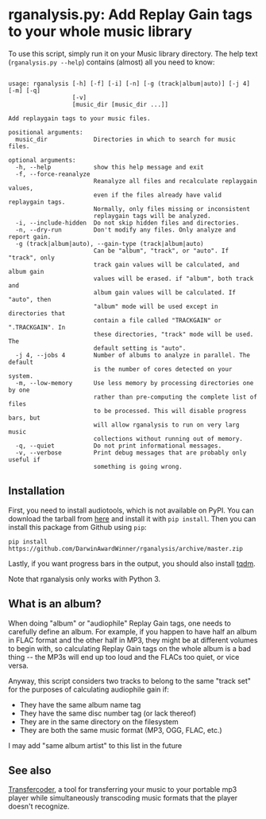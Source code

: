 # rganalysis.py: Add Replay Gain tags to your whole music library

To use this script, simply run it on your Music library directory. The
help text (`rganalysis.py --help`) contains (almost) all you need to
know:

<pre><code>
usage: rganalysis [-h] [-f] [-i] [-n] [-g (track|album|auto)] [-j 4] [-m] [-q]
                  [-v]
                  [music_dir [music_dir ...]]

Add replaygain tags to your music files.

positional arguments:
  music_dir             Directories in which to search for music files.

optional arguments:
  -h, --help            show this help message and exit
  -f, --force-reanalyze
                        Reanalyze all files and recalculate replaygain values,
                        even if the files already have valid replaygain tags.
                        Normally, only files missing or inconsistent
                        replaygain tags will be analyzed.
  -i, --include-hidden  Do not skip hidden files and directories.
  -n, --dry-run         Don't modify any files. Only analyze and report gain.
  -g (track|album|auto), --gain-type (track|album|auto)
                        Can be "album", "track", or "auto". If "track", only
                        track gain values will be calculated, and album gain
                        values will be erased. if "album", both track and
                        album gain values will be calculated. If "auto", then
                        "album" mode will be used except in directories that
                        contain a file called "TRACKGAIN" or ".TRACKGAIN". In
                        these directories, "track" mode will be used. The
                        default setting is "auto".
  -j 4, --jobs 4        Number of albums to analyze in parallel. The default
                        is the number of cores detected on your system.
  -m, --low-memory      Use less memory by processing directories one by one
                        rather than pre-computing the complete list of files
                        to be processed. This will disable progress bars, but
                        will allow rganalysis to run on very larg music
                        collections without running out of memory.
  -q, --quiet           Do not print informational messages.
  -v, --verbose         Print debug messages that are probably only useful if
                        something is going wrong.
</pre></code>

## Installation

First, you need to install audiotools, which is not available on PyPI.
You can download the tarball from
[here](http://audiotools.sourceforge.net/) and install it with `pip
install`. Then you can install this package from Github using `pip`:

    pip install https://github.com/DarwinAwardWinner/rganalysis/archive/master.zip

Lastly, if you want progress bars in the output, you should also
install [tqdm](https://pypi.python.org/pypi/tqdm).

Note that rganalysis only works with Python 3.

## What is an album?

When doing "album" or "audiophile" Replay Gain tags, one needs to
carefully define an album. For example, if you happen to have half an
album in FLAC format and the other half in MP3, they might be at
different volumes to begin with, so calculating Replay Gain tags on
the whole album is a bad thing -- the MP3s will end up too loud and
the FLACs too quiet, or vice versa.

Anyway, this script considers two tracks to belong to the same "track
set" for the purposes of calculating audiophile gain if:

* They have the same album name tag
* They have the same disc number tag (or lack thereof)
* They are in the same directory on the filesystem
* They are both the same music format (MP3, OGG, FLAC, etc.)

I may add "same album artist" to this list in the future

## See also

[Transfercoder](https://github.com/DarwinAwardWinner/transfercoder), a
tool for transferring your music to your portable mp3 player while
simultaneously transcoding music formats that the player doesn't
recognize.
